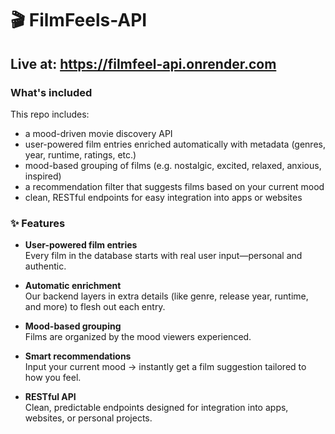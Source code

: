 # 🎬 FilmFeels-API

## Live at: https://filmfeel-api.onrender.com


### What's included

This repo includes:

* a mood-driven movie discovery API  
* user-powered film entries enriched automatically with metadata (genres, year, runtime, ratings, etc.)  
* mood-based grouping of films (e.g. nostalgic, excited, relaxed, anxious, inspired)  
* a recommendation filter that suggests films based on your current mood  
* clean, RESTful endpoints for easy integration into apps or websites  

### ✨ Features

* **User-powered film entries**  
  Every film in the database starts with real user input—personal and authentic.  

* **Automatic enrichment**  
  Our backend layers in extra details (like genre, release year, runtime, and more) to flesh out each entry.  

* **Mood-based grouping**  
  Films are organized by the mood viewers experienced.  

* **Smart recommendations**  
  Input your current mood → instantly get a film suggestion tailored to how you feel.  

* **RESTful API**  
  Clean, predictable endpoints designed for integration into apps, websites, or personal projects.  
